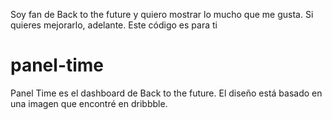 Soy fan de Back to the future y quiero mostrar lo mucho que me gusta. Si quieres mejorarlo, adelante. 
Este código es para ti
# panel-time
Panel Time es el dashboard de Back to the future. El diseño está basado en una imagen que encontré en dribbble.

